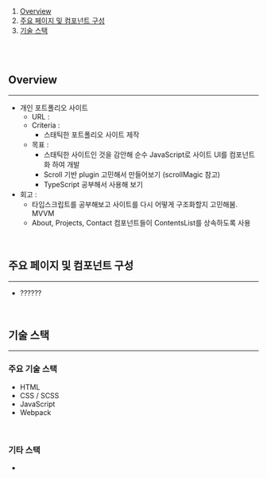 <br />

1. [Overview](#Overview)
2. [주요 페이지 및 컴포넌트 구성](#주요-페이지-및-컴포넌트-구성)
3. [기술 스택](#기술-스택)

<br />
<br />

## Overview
---
* 개인 포트폴리오 사이트
  * URL : 
  * Criteria :
    * 스태틱한 포트폴리오 사이트 제작
  * 목표 :
    * 스태틱한 사이트인 것을 감안해 순수 JavaScript로 사이트 UI를 컴포넌트화 하여 개발
    * Scroll 기반 plugin 고민해서 만들어보기 (scrollMagic 참고)
    * TypeScript 공부해서 사용해 보기
* 회고 :
  * 타입스크립트를 공부해보고 사이트를 다시 어떻게 구조화할지 고민해봄. MVVM
  * About, Projects, Contact 컴포넌트들이 ContentsList를 상속하도록 사용


<br />

## 주요 페이지 및 컴포넌트 구성
---
  * ??????
    
<br />

## 기술 스택
---

### 주요 기술 스택
  * HTML
  * CSS / SCSS
  * JavaScript
  * Webpack

<br />

### 기타 스택
  * 

  
<br />

